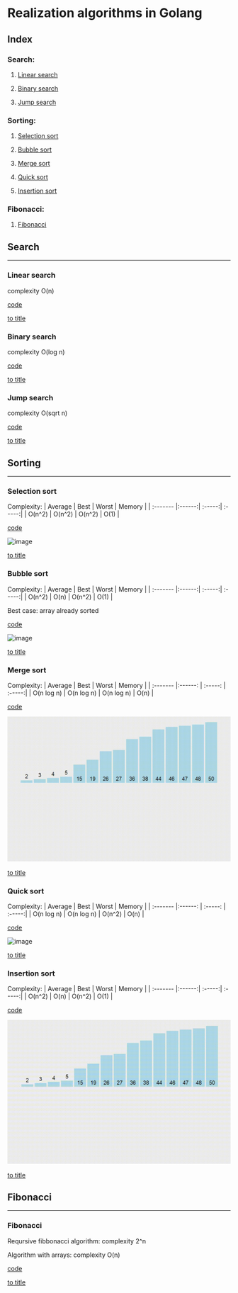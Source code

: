 # Realization algorithms in Golang

## Index<a name=title>
### Search:

   1. [Linear search](#linear_search)

   2. [Binary search](#binary_search)

   3. [Jump search](#jump_search)


### Sorting:

   1. [Selection sort](#selection_sort)

   2. [Bubble sort](#bubble_sort)

   3. [Merge sort](#merge_sort)

   4. [Quick sort](#quick_sort)

   5. [Insertion sort](#insertion_sort)


### Fibonacci:

   1. [Fibonacci](#fibonacci)


## Search
---

### Linear search<a name=linear_search>

complexity O(n)

[code](/search/linear_search.go)

[to title](#title)

### Binary search<a name=binary_search>

complexity O(log n)

[code](/search/binary_search.go)

[to title](#title)


### Jump search<a name=jump_search>

complexity O(sqrt n)

[code](/search/jump_search.go)

[to title](#title)


## Sorting
---

### Selection sort<a name=selection_sort>

Complexity: 
   | Average  | Best   | Worst  | Memory |
   | :------- |:------:| :-----:| :-----:|
   |  O(n^2)  | O(n^2) | O(n^2) |   O(1) |

[code](/sorting/selection_sort.go)

![image](/img/selectionsort.gif)

[to title](#title)



### Bubble sort<a name=bubble_sort>

Complexity: 
   | Average  | Best   | Worst  | Memory |
   | :------- |:------:| :-----:| :-----:|
   |  O(n^2)  | O(n)   | O(n^2) |   O(1) |
   
Best case: array already sorted

[code](/sorting/bubble_sort.go)

![image](/img/bubblesort.gif)

[to title](#title)




### Merge sort<a name=merge_sort>

Complexity: 
   | Average      | Best         | Worst      | Memory |
   | :-------     |:------:      | :-----:    | :-----:|
   |  O(n log n)  | O(n log n)   | O(n log n) |   O(n) |

[code](/sorting/merge_sort.go)

![image](/img/mergesort.gif) 

[to title](#title)


### Quick sort<a name=quick_sort>


Complexity: 
   | Average      | Best         | Worst      | Memory |
   | :-------     |:------:      | :-----:    | :-----:|
   |  O(n log n)  | O(n log n)   | O(n^2)     |   O(n) |

[code](/sorting/quick_sort.go)


![image](/img/quicksort.gif)

[to title](#title)


### Insertion sort<a name=insertion_sort>



Complexity: 
   | Average  | Best   | Worst  | Memory |
   | :------- |:------:| :-----:| :-----:|
   |  O(n^2)  | O(n)   | O(n^2) |   O(1) |


[code](/sorting/insertion_sort.go)

![image](/img/insertionsort.gif)

[to title](#title)



## Fibonacci
---

### Fibonacci<a name=fibonacci>

   Reqursive fibbonacci algorithm:
complexity 2^n

   Algorithm with arrays:
complexity O(n)


[code](fibonacci/fibonacci.go)

[to title](#title)
